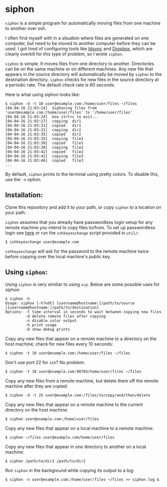 # siphon
`siphon` is a simple program for automatically moving files from one machine to another over ssh.

I often find myself with in a situation where files are generated on one computer, but need to be moved to another computer before they can be used. I got tired of configuring tools like [btsync](https://www.getsync.com/) and [Dropbox](https://www.dropbox.com/), which are clearly overkill for this type of problem, so I wrote `siphon`. 
  
`siphon` is simple. It moves files from one directory to another. Directories can be on the same machine or on different machines. Any new file that appears in the source directory will automatically be moved by `siphon` to the destination directory. `siphon` checks for new files in the source directory at a periodic rate. The default check rate is 60 seconds.

Here is what using siphon looks like:

```
$ siphon -d -t 10 user@example.com:/home/user/files ~/files
[04-04-16 21:03:24]  Siphoning files from 'user@example.com:/home/user/files' to '/home/user/files'
[04-04-16 21:03:24]  Use ctrl+c to exit...
[04-04-16 21:03:27]  copying  dir1
[04-04-16 21:03:31]  copied   dir1
[04-04-16 21:03:31]  copying  dir2
[04-04-16 21:03:35]  copied   dir2
[04-04-16 21:03:35]  copying  file1
[04-04-16 21:03:38]  copied   file1
[04-04-16 21:03:38]  copying  file2
[04-04-16 21:03:42]  copied   file2
[04-04-16 21:03:42]  copying  file3
[04-04-16 21:03:46]  copied   file3
...
```

By default, `siphon` prints to the terminal using pretty colors. To disable this, use the `-n` option.

## Installation:

Clone this repository and add it to your path, or copy `siphon` to a location on your path.

`siphon` assumes that you already have passwordless login setup for any remote machine you intend to copy files to/from. To set up passwordless login see [here](http://www.linuxproblem.org/art_9.html) or run the `sshkeyexchange` script provided in `util/`:

```
$ sshkeyexchange user@example.com
```

`sshkeyexchange` will ask for the password to the remote machine twice before copying over the local machine's public key.

## Using `siphon`:

Using `siphon` is very similiar to using `scp`. Below are some possible uses for siphon:

```
$ siphon -h
Usage: siphon [-h?ndt] [username@hostname:]/path/to/source [[username@hostname:]/path/to/destination]
Options: -t time interval in seconds to wait between copying new files
         -d delete remote files after copying
         -n disable color output
         -h print usage
         -D show debug prints
```

Copy any new files that appear on a remote machine to a directory on the host machine; check for new files every 10 seconds:

```
$ siphon -t 10 user@example.com:/home/user/files ~/files
```

Don't use port 22 for `ssh`? No problem:

```
$ siphon -t 10 user@example.com:98765/home/user/files ~/files
```
Copy any new files from a remote machine, but delete them off the remote machine after they are copied:

```
$ siphon -d -t 25 user@example.com:/files/to/copy/and/then/delete
```

Copy any new files that appear on a remote machine to the current directory on the host machine:

```
$ siphon user@example.com:/home/user/files
```

Copy any new files that appear on a local machine to a remote machine:

```
$ siphon ~/files user@example.com/home/user/files 
```

Copy any new files that appear in one directory to another on a local machine:

```
$ siphon /path/to/dir1 /path/to/dir2 
```

Run `siphon` in the background while copying its output to a log:

```
$ siphon -n user@example.com:/home/user/files ~/files >> siphon.log &
```


    

